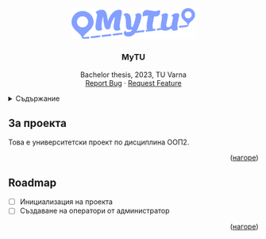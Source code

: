 <!-- PROJECT LOGO -->  
<br />  
<div align="center">  
  <a href="https://github.com/tsvetelinpetrov/bachelor_thesis">  
    <img src="src/Logo_blue.png" alt="Logo" width="250">
  </a>  
  
<h3 align="center">MyTU</h3>  
  
  <p align="center">  
    Bachelor thesis, 2023, TU Varna  
    <br />  
    <a href="https://github.com/tsvetelinpetrov/bachelor_thesis/issues">Report Bug</a>  
    ·  
    <a href="https://github.com/tsvetelinpetrov/bachelor_thesis/issues">Request Feature</a>  
  </p> 
</div> 
  
<!-- TABLE OF CONTENTS -->  
<details>  
  <summary>Съдържание</summary>  
  <ol>  
    <li><a href="#за-проекта">За проекта</a></li>  
    <li><a href="#roadmap">Roadmap</a></li>  
  </ol>  
</details>  
  
  
## За проекта  
  
Това е университетски проект по дисциплина ООП2.  
  
<p align="right">(<a href="#top">нагоре</a>)</p>  
  
  
## Roadmap  
- [ ] Инициализация на проекта  
- [ ] Създаване на оператори от администратор  
  
<p align="right">(<a href="#top">нагоре</a>)</p>  